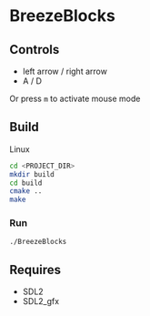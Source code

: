 # BreezeBlocks
## Controls
- left arrow / right arrow
- A / D
  
Or press `m` to activate mouse mode
## Build
Linux
```sh
cd <PROJECT_DIR>
mkdir build
cd build
cmake ..
make
```
### Run
`./BreezeBlocks`

## Requires
- SDL2
- SDL2_gfx
